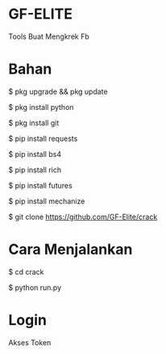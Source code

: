 # GF-ELITE
Tools Buat Mengkrek Fb


# Bahan
$ pkg upgrade && pkg update

$ pkg install python

$ pkg install git

$ pip install requests

$ pip install bs4

$ pip install rich

$ pip install futures

$ pip install mechanize

$ git clone https://github.com/GF-Elite/crack

# Cara Menjalankan
$ cd crack

$ python run.py


# Login
Akses Token
